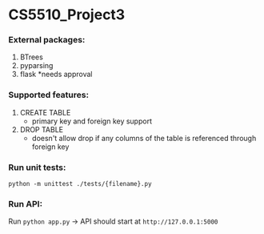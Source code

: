 # CS5510_Project3

### External packages:

1. BTrees
2. pyparsing
3. flask \*needs approval

### Supported features:

1. CREATE TABLE
   - primary key and foreign key support
2. DROP TABLE
   - doesn't allow drop if any columns of the table is referenced through foreign key

### Run unit tests:

`python -m unittest ./tests/{filename}.py`

### Run API:

Run `python app.py` -> API should start at `http://127.0.0.1:5000`

